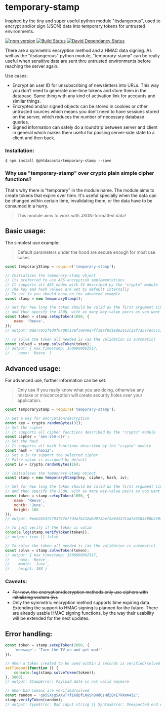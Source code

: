 # temporary-stamp
Inspired by the tiny and super useful python module "itsdangerous", used to encrypt and/or sign (JSON) data into temporary tokens for untrusted environments.

[![npm version](https://badge.fury.io/js/temporary-stamp.svg)](https://badge.fury.io/js/temporary-stamp)
[![Build Status](https://travis-ci.org/phtdacosta/temporary-stamp.svg?branch=master)](https://travis-ci.org/phtdacosta/temporary-stamp)
[![David Dependancy Status](https://david-dm.org/phtdacosta/temporary-stamp.svg)](https://david-dm.org/phtdacosta/temporary-stamp)

There are a symmetric encryption method and a HMAC data signing.
As well as the "itsdangerous" python module, "temporary-stamp" can be really useful when sensitive data are sent thru untrusted environments before reaching the server again.

Use cases:
* Encrypt an user ID for unsubscribing of newsletters into URLs. This way you don’t need to generate one-time tokens and store them in the database. Same thing with any kind of activation link for accounts and similar things.
* Encrypted and/or signed objects can be stored in cookies or other untrusted sources which means you don’t need to have sessions stored on the server, which reduces the number of necessary database queries.
* Signed information can safely do a roundtrip between server and client in general which makes them useful for passing server-side state to a client and then back.

### Installation:
```
$ npm install @phtdacosta/temporary-stamp --save
```
### Why use "temporary-stamp" over crypto plain simple cipher functions?
That's why there is "temporary" in the module name. The module aims to create tokens that expire over time. It's useful specially when the data can be changed within certain time, invalidating them, or the data have to be consumed in a hurry.

> This module aims to work with JSON-formatted data!

## Basic usage:
The simplest use example:
> Default parameters under the hood are secure enough for most use cases.
```js
const temporaryStamp = require('temporary-stamp');

// Initializes the temporary-stamp object
// Its preferred to use AES encryption implementations
// It supports all AES modes with IV described by the "crypto" module
// The key and hash values are set by default internally
// To set iv you should base on the advanced example
const stamp = new temporaryStamp();

// Set for how long the token should be valid as the first argument (in milliseconds)
// and then specify the JSON, with as many key-value pairs as you want
const token = stamp.setupToken(1000, {
    name: 'Reeve',
});
// output: 9de7c052fed0f0708c12ef30e40d7ff1eaf8d1ed82162c2af7a5a7ec6cc11973c369d95aeb595b7147eab5a976

// To solve the token all needed is (as the validation is automatic)
const solved = stamp.solveToken(token);
// output: { max_timestamp: 1506900062517,
//    name: 'Reeve' }
```

## Advanced usage:
For advanced use, further information can be set:
> Only use if you really know what you are doing, otherwise any mistake or misconception will create security holes over your application.
```js
const temporaryStamp = require('temporary-stamp');

// Set a key for encryption/decryption
const key = crypto.randomBytes(32);
// Set the cipher
// It supports all cipher functions described by the "crypto" module
const cipher = 'aes-256-ctr';
// Set the hash
// It supports all hash functions described by the "crypto" module
const hash = 'sha512';
// Set a iv to support the selected cipher
// False value is assigned by default
const iv = crypto.randomBytes(16);

// Initializes the temporary-stamp object
const stamp = new temporaryStamp(key, cipher, hash, iv);

// Set for how long the token should be valid as the first argument (in milliseconds)
// and then specify the JSON, with as many key-value pairs as you want
const token = stamp.setupToken(1000, {
    name: 'Reeve',
    month: 'June',
    height: 188
});
// output: 9ede2b5472703f97e77d4af6232d6d973bef5e043375ad726583898b540401663ae3901e7f85d28b20b4ad4a71aa4db4223bc4e0e54418aeee3f6e171a99e93a90da263146537882a5

// To just verify if the token is valid
console.log(stamp.verifyToken(token));
// output: true || false

// To solve the token all needed is (as the validation is automatic)
const solve = stamp.solveToken(token);
// output: { max_timestamp: 1506900062517,
//    name: 'Reeve',
//    month: 'June',
//    height: 188 }
```

### Caveats:
* ~~For now, the encryption/decryption methods only use ciphers with initializing vectors (iv).~~ 
* Only the symmetric encryption method supports time expiring data. ~~Extending the support to HMAC signing is planned for the future.~~ There are already usable HMAC signing functions, by the way their usability will be extended for the next updates.

## Error handling:
```js
const token = stamp.setupToken(2000, {
    'message': 'Turn the TV on and get mad!'
});

// When a token created to be used within 2 seconds is verified/solved after 3 seconds
setTimeout(function () {
    console.log(stamp.solveToken(token));
}, 3000);
// output: StampError: Payload date is not valid anymore

// When bad tokens are verified/solved
const random = 'ga5SXsg5AXwTYfI6dpfLNySnBHdGsHdZQYE7kkmA432';
stamp.verifyToken(random);
// output: TypeError: Bad input string || SyntaxError: Unexpected end of JSON input
```